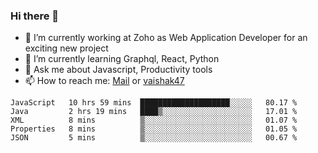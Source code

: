 ### Hi there 👋

- 🔭 I’m currently working at Zoho as Web Application Developer for an exciting new project
- 🌱 I’m currently learning Graphql, React, Python
- 💬 Ask me about Javascript, Productivity tools 
- 📫 How to reach me: [Mail](mailto:kvaishak007@gmail.com) or [vaishak47](https://twitter.com/vaishak47)

<!--START_SECTION:waka-->
```text
JavaScript   10 hrs 59 mins  ████████████████████░░░░░   80.17 % 
Java         2 hrs 19 mins   ████▒░░░░░░░░░░░░░░░░░░░░   17.01 % 
XML          8 mins          ▒░░░░░░░░░░░░░░░░░░░░░░░░   01.07 % 
Properties   8 mins          ▒░░░░░░░░░░░░░░░░░░░░░░░░   01.05 % 
JSON         5 mins          ▒░░░░░░░░░░░░░░░░░░░░░░░░   00.67 % 
```
<!--END_SECTION:waka-->
